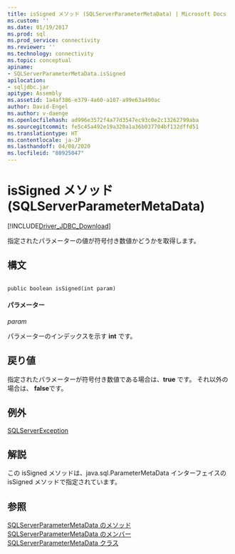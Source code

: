 ```yaml
---
title: isSigned メソッド (SQLServerParameterMetaData) | Microsoft Docs
ms.custom: ''
ms.date: 01/19/2017
ms.prod: sql
ms.prod_service: connectivity
ms.reviewer: ''
ms.technology: connectivity
ms.topic: conceptual
apiname:
- SQLServerParameterMetaData.isSigned
apilocation:
- sqljdbc.jar
apitype: Assembly
ms.assetid: 1a4af386-e379-4a60-a107-a99e63a490ac
author: David-Engel
ms.author: v-daenge
ms.openlocfilehash: ad996e3572f4a77d3547ec93c0e2c13262799aba
ms.sourcegitcommit: fe5c45a492e19a320a1a36b037704bf132dffd51
ms.translationtype: HT
ms.contentlocale: ja-JP
ms.lasthandoff: 04/08/2020
ms.locfileid: "80925047"
---
```

# <a name="issigned-method-sqlserverparametermetadata"></a>isSigned メソッド (SQLServerParameterMetaData)
[!INCLUDE[Driver_JDBC_Download](../../../includes/driver_jdbc_download.md)]

  指定されたパラメーターの値が符号付き数値かどうかを取得します。  
  
## <a name="syntax"></a>構文  
  
```  
  
public boolean isSigned(int param)  
```  
  
#### <a name="parameters"></a>パラメーター  
 *param*  
  
 パラメーターのインデックスを示す **int** です。  
  
## <a name="return-value"></a>戻り値  
 指定されたパラメーターが符号付き数値である場合は、**true** です。 それ以外の場合は、 **false**です。  
  
## <a name="exceptions"></a>例外  
 [SQLServerException](../../../connect/jdbc/reference/sqlserverexception-class.md)  
  
## <a name="remarks"></a>解説  
 この isSigned メソッドは、java.sql.ParameterMetaData インターフェイスの isSigned メソッドで指定されています。  
  
## <a name="see-also"></a>参照  
 [SQLServerParameterMetaData のメソッド](../../../connect/jdbc/reference/sqlserverparametermetadata-methods.md)   
 [SQLServerParameterMetaData のメンバー](../../../connect/jdbc/reference/sqlserverparametermetadata-members.md)   
 [SQLServerParameterMetaData クラス](../../../connect/jdbc/reference/sqlserverparametermetadata-class.md)  
  
  
